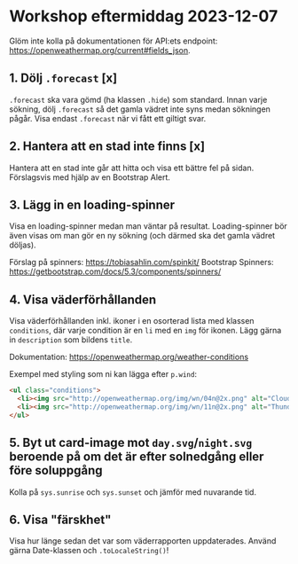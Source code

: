 # Workshop eftermiddag 2023-12-07

Glöm inte kolla på dokumentationen för API:ets endpoint: <https://openweathermap.org/current#fields_json>.

## 1. Dölj `.forecast` [x]

`.forecast` ska vara gömd (ha klassen `.hide`) som standard. Innan varje sökning, dölj `.forecast` så det gamla vädret inte syns medan sökningen pågår. Visa endast `.forecast` när vi fått ett giltigt svar.

## 2. Hantera att en stad inte finns [x]

Hantera att en stad inte går att hitta och visa ett bättre fel på sidan. Förslagsvis med hjälp av en Bootstrap Alert.

## 3. Lägg in en loading-spinner

Visa en loading-spinner medan man väntar på resultat. Loading-spinner bör även visas om man gör en ny sökning (och därmed ska det gamla vädret döljas).

Förslag på spinners: <https://tobiasahlin.com/spinkit/>
Bootstrap Spinners: <https://getbootstrap.com/docs/5.3/components/spinners/>

## 4. Visa väderförhållanden

Visa väderförhållanden inkl. ikoner i en osorterad lista med klassen `conditions`, där varje condition är en `li` med en `img` för ikonen. Lägg gärna in `description` som bildens `title`.

Dokumentation: <https://openweathermap.org/weather-conditions>

Exempel med styling som ni kan lägga efter `p.wind`:

```html
<ul class="conditions">
  <li><img src="http://openweathermap.org/img/wn/04n@2x.png" alt="Clouds" title="overcast clouds"></li>
  <li><img src="http://openweathermap.org/img/wn/11n@2x.png" alt="Thunderstorm" title="lightning very very frightning"></li>
</ul>
```

## 5. Byt ut card-image mot `day.svg`/`night.svg` beroende på om det är efter solnedgång eller före soluppgång

Kolla på `sys.sunrise` och `sys.sunset` och jämför med nuvarande tid.

## 6. Visa "färskhet"

Visa hur länge sedan det var som väderrapporten uppdaterades. Använd gärna Date-klassen och `.toLocaleString()`!